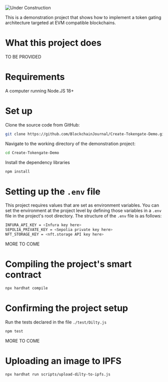 ![Under Construction](https://buysellgraphic.com/images/graphic_preview/zip_detail/22482_under_construction_signjpg.jpg)

This is a demonstration project that shows how to implement a token gating architecture targeted at EVM compatible blockchains.

# What this project does

TO BE PROVIDED

# Requirements

A computer running Node.JS 18+

# Set up

Clone the source code from GitHub:

```bash
git clone https://github.com/BlockchainJournal/Create-Tokengate-Demo.git
```

Navigate to the working directory of the demonstration project:

```bash
cd Create-Tokengate-Demo
```


Install the dependency libraries

```bash
npm install
```

# Setting up the `.env` file

This project requires values that are set as environment variables. You can set the environment at the project level by defining those variables in a `.env` file in the project's root directory. The structure of the `.env` file is as follows:

```bash
INFURA_API_KEY = <Infura key here>
SEPOLIA_PRIVATE_KEY = <Sepolia private key here>
NFT_STORAGE_KEY = <nft.storage API key here>
```

MORE TO COME

# Compiling the project's smart contract

```bash
npx hardhat compile
```

# Confirming the project setup

Run the tests declared in the file `./test/Dilty.js`

```bash
npm test
```

MORE TO COME

# Uploading an image to IPFS

```bash
npx hardhat run scripts/upload-dilty-to-ipfs.js
```
